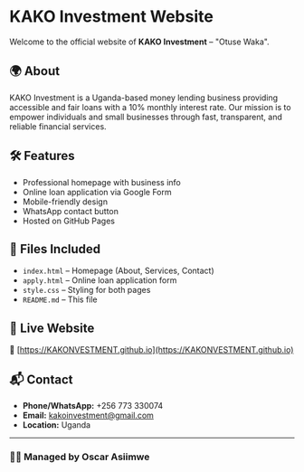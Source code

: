 # KAKO Investment Website

Welcome to the official website of **KAKO Investment** – "Otuse Waka".

## 🌍 About

KAKO Investment is a Uganda-based money lending business providing accessible and fair loans with a 10% monthly interest rate. Our mission is to empower individuals and small businesses through fast, transparent, and reliable financial services.

## 🛠️ Features

- Professional homepage with business info
- Online loan application via Google Form
- Mobile-friendly design
- WhatsApp contact button
- Hosted on GitHub Pages

## 📁 Files Included

- `index.html` – Homepage (About, Services, Contact)
- `apply.html` – Online loan application form
- `style.css` – Styling for both pages
- `README.md` – This file

## 📡 Live Website

🔗 [https://KAKONVESTMENT.github.io](https://KAKONVESTMENT.github.io)

## 📬 Contact

- **Phone/WhatsApp:** +256 773 330074  
- **Email:** kakoinvestment@gmail.com  
- **Location:** Uganda

---

### 🧑‍💼 Managed by Oscar Asiimwe
